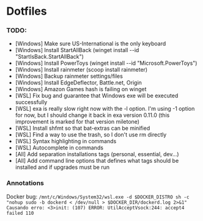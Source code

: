 # Dotfiles

### TODO:

- [Windows] Make sure US-International is the only keyboard
- [Windows] Install StartAllBack (winget install --id "StartIsBack.StartAllBack")
- [Windows] Install PowerToys (winget install --id "Microsoft.PowerToys")
- [Windows] Install rainmeter (scoop install rainmeter)
- [Windows] Backup rainmeter settings/files
- [Windows] Install EdgeDeflector, Battle.net, Origin
- [Windows] Amazon Games hash is failing on winget
- [WSL] Fix bug and guarantee that Windows exe will be executed successfully
- [WSL] exa is really slow right now with the -l option. I'm using -1 option for now, but I should change it back in exa version 0.11.0 (this improvement is marked for that version miletone)
- [WSL] Install shfmt so that bat-extras can be minified
- [WSL] Find a way to use the trash, so I don't use rm directly
- [WSL] Syntax highlighting in commands
- [WSL] Autocomplete in commands
- [All] Add separation installations tags (personal, essential, dev...)
- [All] Add command line options that defines what tags should be installed and if upgrades must be run

### Annotations

Docker bug:
    ```/mnt/c/Windows/System32/wsl.exe -d $DOCKER_DISTRO sh -c "nohup sudo -b dockerd < /dev/null > $DOCKER_DIR/dockerd.log 2>&1"
    Causando erro:
    <3>init: (107) ERROR: UtilAcceptVsock:244: accept4 failed 110```
